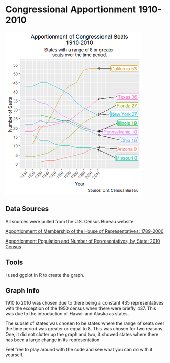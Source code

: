 # Congressional Apportionment 1910-2010

![Congressional Apportionment](https://github.com/kerr14333/congressional-apportionment/blob/master/img/apportionment.png?raw=true)

## Data Sources

All sources were pulled from the U.S. Census Bureau website:

[Apportionment of Membership of the House of Representatives: 1789-2000 ](https://www.census.gov/population/apportionment/data/2000_apportionment_results.html)

[Apportionment Population and Number of Representatives, by State: 2010 Census](https://www.census.gov/population/apportionment/data/2010_apportionment_results.html)

## Tools

I used ggplot in R to create the graph.

## Graph Info

1910 to 2010 was chosen due to there being a constant 435 representatives with the exception of the 1950 census when there were briefly 437. This was due to the introduction of Hawaii and Alaska as states.

The subset of states was chosen to be states where the range of seats over the time period was greater or equal to 8. This was chosen for two reasons. One, it did not clutter up the graph and two, it showed states where there has been a large change in its representation.

Feel free to play around with the code and see what you can do with it yourself.